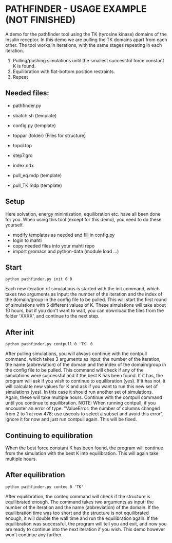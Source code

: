 # PATHFINDER - USAGE EXAMPLE (NOT FINISHED)

A demo for the pathfinder tool using the TK (tyrosine kinase) domains of the Insulin receptor.
In this demo we are pulling the TK domains apart from each other.
The tool works in iterations, with the same stages repeating in each iteration.

1. Pulling/pushing simulations until the smallest successful force constant K is found. 
2. Equilibration with flat-bottom position restraints.
3. Repeat

## Needed files:
* pathfinder.py
* sbatch.sh (template)
* config.py (template)

* toppar (folder) (Files for structure)
* topol.top
* step7.gro 
* index.ndx

* pull_eq.mdp (template)
* pull_TK.mdp (template)

## Setup
Here solvation, energy minimization, equilibration etc. have all been done for you.
When using this tool (except for this demo), you need to do these yourself.
* modify templates as needed and fill in config.py
* login to mahti
* copy needed files into your mahti repo
* import gromacs and python-data (module load ...)

## Start
```
python pathfinder.py init 0 0
```
Each new iteration of simulations is started with the init command, which takes two arguments as input: the number of the iteration and the index of the domain/group in the config file to be pulled. This will start the first round of simulations with 5 different values of K. These simulations will take about 10 hours, but if you don't want to wait, you can download the files from the folder 'XXXX', and continue to the next step.

## After init
```
python pathfinder.py contpull 0 'TK' 0
```
After pulling simulations, you will always continue with the contpull command, which takes 3 arguments as input: the number of the iteration, the name (abbreviation) of the domain and the index of the domain/group in the config file to be pulled. This command will check if any of the simulations were successful and if the best K has been found. If it has, the program will ask if you wish to continue to equilibration (yes). If it has not, it will calculate new values for K and ask if you want to run this new set of simulations (yes). In this case it should run another set of simulations. Again, these will take multiple hours. Continue with the contpull command until you continue to equilibration.
NOTE: When running contpull, if you encounter an error of type: "ValueError: the number of columns changed from 2 to 1 at row 478; use usecols to select a subset and avoid this error", ignore it for now and just run contpull again. This will be fixed.

## Continuing to equilibration
When the best force constant K has been found, the program will continue from the simulation with the best K into equilibration. This will again take multiple hours. 

## After equilibration
```
python pathfinder.py conteq 0 'TK'
```
After equilibration, the conteq command will check if the structure is equilibrated enough. The command takes two arguments as input: the number of the iteration and the name (abbreviation) of the domain. If the equilibration time was too short and the structure is not equilibrated enough, it will double the wall time and run the equilibration again. If the equilibration was successful, the program will tell you and exit, and now you are ready to continue into the next iteration if you wish. This demo however won't continue any further.
